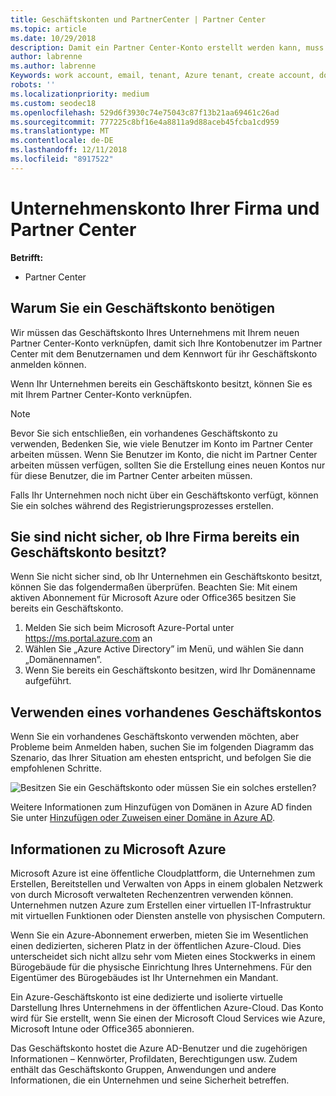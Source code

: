 ```yaml
---
title: Geschäftskonten und PartnerCenter | Partner Center
ms.topic: article
ms.date: 10/29/2018
description: Damit ein Partner Center-Konto erstellt werden kann, muss Ihr Unternehmen ein Geschäftskonto besitzen. Wenn Sie ein aktives Abonnement für Microsoft Azure oder Office 365 haben, verfügen Sie bereits ein Geschäftskonto.
author: labrenne
ms.author: labrenne
Keywords: work account, email, tenant, Azure tenant, create account, domain name
robots: ''
ms.localizationpriority: medium
ms.custom: seodec18
ms.openlocfilehash: 529d6f3930c74e75043c87f13b21aa69461c26ad
ms.sourcegitcommit: 777225c8bf16e4a8811a9d88aceb45fcba1cd959
ms.translationtype: MT
ms.contentlocale: de-DE
ms.lasthandoff: 12/11/2018
ms.locfileid: "8917522"
---
```

# <a name="your-company-work-account-and-partner-center"></a>Unternehmenskonto Ihrer Firma und Partner Center  

**Betrifft:**

-  Partner Center

## <a name="why-you-need-a-work-account"></a>Warum Sie ein Geschäftskonto benötigen

Wir müssen das Geschäftskonto Ihres Unternehmens mit Ihrem neuen Partner Center-Konto verknüpfen, damit sich Ihre Kontobenutzer im Partner Center mit dem Benutzernamen und dem Kennwort für ihr Geschäftskonto anmelden können.

Wenn Ihr Unternehmen bereits ein Geschäftskonto besitzt, können Sie es mit Ihrem Partner Center-Konto verknüpfen. 

> [!NOTE]  
>  Bevor Sie sich entschließen, ein vorhandenes Geschäftskonto zu verwenden, Bedenken Sie, wie viele Benutzer im Konto im Partner Center arbeiten müssen. Wenn Sie Benutzer im Konto, die nicht im Partner Center arbeiten müssen verfügen, sollten Sie die Erstellung eines neuen Kontos nur für diese Benutzer, die im Partner Center arbeiten müssen.

Falls Ihr Unternehmen noch nicht über ein Geschäftskonto verfügt, können Sie ein solches während des Registrierungsprozesses erstellen. 

## <a name="not-sure-if-your-company-already-has-a-work-account"></a>Sie sind nicht sicher, ob Ihre Firma bereits ein Geschäftskonto besitzt?

Wenn Sie nicht sicher sind, ob Ihr Unternehmen ein Geschäftskonto besitzt, können Sie das folgendermaßen überprüfen. Beachten Sie: Mit einem aktiven Abonnement für Microsoft Azure oder Office365 besitzen Sie bereits ein Geschäftskonto.
1.  Melden Sie sich beim Microsoft Azure-Portal unter https://ms.portal.azure.com an
2.  Wählen Sie „Azure Active Directory” im Menü, und wählen Sie dann „Domänennamen”.
3.  Wenn Sie bereits ein Geschäftskonto besitzen, wird Ihr Domänenname aufgeführt.

## <a name="using-an-existing-work-account"></a>Verwenden eines vorhandenes Geschäftskontos

Wenn Sie ein vorhandenes Geschäftskonto verwenden möchten, aber Probleme beim Anmelden haben, suchen Sie im folgenden Diagramm das Szenario, das Ihrer Situation am ehesten entspricht, und befolgen Sie die empfohlenen Schritte. 

![Besitzen Sie ein Geschäftskonto oder müssen Sie ein solches erstellen?](images/onboardingAADFlow.png)

Weitere Informationen zum Hinzufügen von Domänen in Azure AD finden Sie unter [Hinzufügen oder Zuweisen einer Domäne in Azure AD](https://docs.microsoft.com/azure/active-directory/active-directory-add-domain).

## <a name="about-microsoft-azure"></a>Informationen zu Microsoft Azure

Microsoft Azure ist eine öffentliche Cloudplattform, die Unternehmen zum Erstellen, Bereitstellen und Verwalten von Apps in einem globalen Netzwerk von durch Microsoft verwalteten Rechenzentren verwenden können. Unternehmen nutzen Azure zum Erstellen einer virtuellen IT-Infrastruktur mit virtuellen Funktionen oder Diensten anstelle von physischen Computern. 

Wenn Sie ein Azure-Abonnement erwerben, mieten Sie im Wesentlichen einen dedizierten, sicheren Platz in der öffentlichen Azure-Cloud. Dies unterscheidet sich nicht allzu sehr vom Mieten eines Stockwerks in einem Bürogebäude für die physische Einrichtung Ihres Unternehmens. Für den Eigentümer des Bürogebäudes ist Ihr Unternehmen ein Mandant. 

Ein Azure-Geschäftskonto ist eine dedizierte und isolierte virtuelle Darstellung Ihres Unternehmens in der öffentlichen Azure-Cloud. Das Konto wird für Sie erstellt, wenn Sie einen der Microsoft Cloud Services wie Azure, Microsoft Intune oder Office365 abonnieren. 

Das Geschäftskonto hostet die Azure AD-Benutzer und die zugehörigen Informationen – Kennwörter, Profildaten, Berechtigungen usw. Zudem enthält das Geschäftskonto Gruppen, Anwendungen und andere Informationen, die ein Unternehmen und seine Sicherheit betreffen. 

